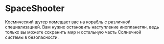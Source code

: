 # SpaceShooter
Космический шутер помещает вас на корабль с различной специализацией. Вам нужно остановить наступление инопланетян, ведь только вы можете сохранить мир и остальную часть Солнечной системы в безопасности.

